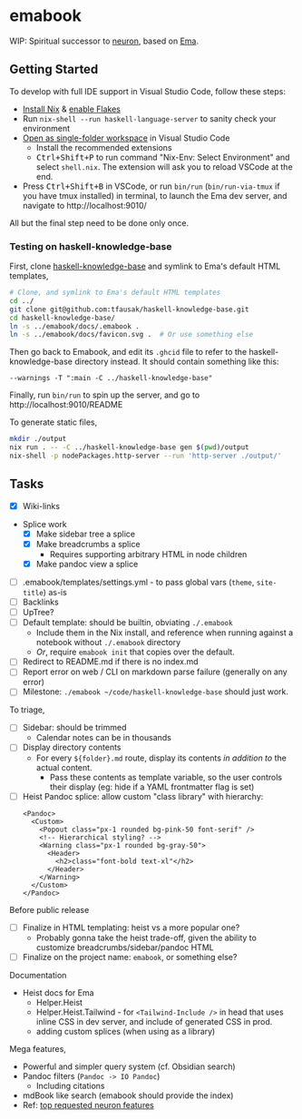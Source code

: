 # emabook

WIP: Spiritual successor to [neuron](https://neuron.zettel.page), based on [Ema](https://ema.srid.ca).

## Getting Started

To develop with full IDE support in Visual Studio Code, follow these steps:

- [Install Nix](https://nixos.org/download.html) & [enable Flakes](https://nixos.wiki/wiki/Flakes)
- Run `nix-shell --run haskell-language-server` to sanity check your environment 
- [Open as single-folder workspace](https://code.visualstudio.com/docs/editor/workspaces#_singlefolder-workspaces) in Visual Studio Code
    - Install the recommended extensions
    - <kbd>Ctrl+Shift+P</kbd> to run command "Nix-Env: Select Environment" and select `shell.nix`. The extension will ask you to reload VSCode at the end.
- Press <kbd>Ctrl+Shift+B</kbd> in VSCode, or run `bin/run` (`bin/run-via-tmux` if you have tmux installed) in terminal, to launch the Ema dev server, and navigate to http://localhost:9010/

All but the final step need to be done only once.

### Testing on haskell-knowledge-base

First, clone [haskell-knowledge-base](https://github.com/tfausak/haskell-knowledge-base) and symlink to Ema's default HTML templates,

```bash
# Clone, and symlink to Ema's default HTML templates
cd ../
git clone git@github.com:tfausak/haskell-knowledge-base.git
cd haskell-knowledge-base/
ln -s ../emabook/docs/.emabook .
ln -s ../emabook/docs/favicon.svg .  # Or use something else
```

Then go back to Emabook, and edit its `.ghcid` file to refer to the haskell-knowledge-base directory instead. It should contain something like this:

```
--warnings -T ":main -C ../haskell-knowledge-base"
```

Finally, run `bin/run` to spin up the server, and go to http://localhost:9010/README

To generate static files,

```bash
mkdir ./output
nix run . -- -C ../haskell-knowledge-base gen $(pwd)/output
nix-shell -p nodePackages.http-server --run 'http-server ./output/'
```

## Tasks

- [x] Wiki-links
- Splice work
  - [x] Make sidebar tree a splice
  - [x] Make breadcrumbs a splice
    - Requires supporting arbitrary HTML in node children
  - [x] Make pandoc view a splice
- [ ] .emabook/templates/settings.yml - to pass global vars (`theme`, `site-title`) as-is
- [ ] Backlinks
- [ ] UpTree?
- [ ] Default template: should be builtin, obviating `./.emabook`
  - Include them in the Nix install, and reference when running against a notebook without `./.emabook` directory
  - *Or*, require `emabook init` that copies over the default.
- [ ] Redirect to README.md if there is no index.md
- [ ] Report error on web / CLI on markdown parse failure (generally on any error)
- [ ] Milestone: `./emabook ~/code/haskell-knowledge-base` should just work.

To triage,

- [ ] Sidebar: should be trimmed
  - Calendar notes can be in thousands
- [ ] Display directory contents
  - For every `${folder}.md` route, display its contents *in addition to* the actual content.
    - Pass these contents as template variable, so the user controls their display (eg: hide if a YAML frontmatter flag is set)
- [ ] Heist Pandoc splice: allow custom "class library" with hierarchy:
  ```
  <Pandoc>
    <Custom>
      <Popout class="px-1 rounded bg-pink-50 font-serif" />
      <!-- Hierarchical styling? -->
      <Warning class="px-1 rounded bg-gray-50">
        <Header>
          <h2>class="font-bold text-xl"</h2>
        </Header>
      </Warning>
    </Custom>
  </Pandoc>
  ```

Before public release

- [ ] Finalize in HTML templating: heist vs a more popular one?
  - Probably gonna take the heist trade-off, given the ability to customize breadcrumbs/sidebar/pandoc HTML
- [ ] Finalize on the project name: `emabook`, or something else?

Documentation

- Heist docs for Ema
  - Helper.Heist
  - Helper.Heist.Tailwind - for `<Tailwind-Include />` in head that uses inline CSS in dev server, and include of generated CSS in prod.
  - adding custom splices (when using as a library)

Mega features,

- Powerful and simpler query system (cf. Obsidian search)
- Pandoc filters (`Pandoc -> IO Pandoc`)
  - Including citations
- mdBook like search (emabook should provide the index)
- Ref: [top requested neuron features](https://github.com/srid/neuron/issues?q=is%3Aissue+is%3Aopen+sort%3Areactions)